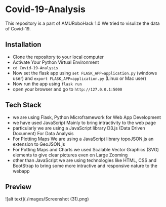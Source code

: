 # Covid-19-Analysis
This repository is a part of AMURoboHack 1.0
We tried to visulize the data of Covid-19.

## Installation

- Clone the repository to your local computer
- Activate Your Python Virtual Environment
- `cd Covid-19-Analysis`
- Now set the flask app using `set FLASK_APP=application.py` (windows user) and `export FLASK_APP=application.py` (Linux or Mac user)
- Now run the app using `flask run`
- open your browser and go to `http://127.0.0.1:5000`

## Tech Stack

- we are using Flask, Python Microframework for Web App Development
- we have used JavaScript Mainly to bring intractivity to the web page
- particularly we are using a JavaScript library D3.js (Data Driven Document) For Data Analysis
- For Plotting Maps We are using a JavaScript library topoJSON.js an extension to GeoJSON.js
- For Potting Maps and Charts we used Scalable Vector Graphics (SVG) elements to give clear pictures even on Large Zooming
- other than JavaScript we are using technologies like HTML, CSS and BootStrap to bring some more intractive and responsive nature to the webapp

## Preview

![alt text](./images/Screenshot (31).png)


